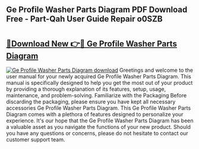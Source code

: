 ## Ge Profile Washer Parts Diagram PDF Download Free - Part-Qah User Guide Repair o0SZB

# <h2><a href="http://dflsv5.blite.top/?on=Ge+Profile+Washer+Parts+Diagram">🔗Download New 👉🔴 Ge Profile Washer Parts Diagram</a></h2>

[![Ge Profile Washer Parts Diagram download](https://i.imgur.com/lujVjoI.png)](http://dflsv5.blite.top/?on=Ge+Profile+Washer+Parts+Diagram)
Greetings and welcome to the user manual for your newly acquired Ge Profile Washer Parts Diagram. This manual is specifically designed to help you get the most out of your product by providing a thorough explanation of its features, setup, usage, maintenance, and problem-solving. Familiarize with the Packaging Before discarding the packaging, please ensure you have kept all necessary accessories Ge Profile Washer Parts Diagram. This Ge Profile Washer Parts Diagram comes with a plethora of features designed to personalize your experience. It's our hope that the Ge Profile Washer Parts Diagram has been a valuable asset as you navigate the functions of your new product. Should you have any questions or concerns, please do not hesitate to contact our customer support team.
